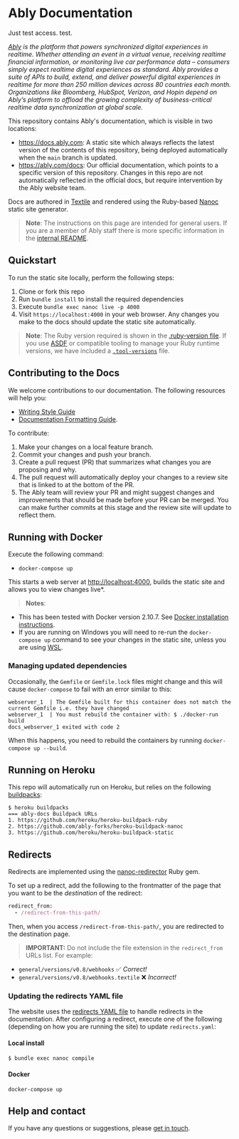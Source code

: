 # Ably Documentation

Just test access. test.

_[Ably](https://ably.com) is the platform that powers synchronized digital experiences in realtime. Whether attending an event in a virtual venue, receiving realtime financial information, or monitoring live car performance data – consumers simply expect realtime digital experiences as standard. Ably provides a suite of APIs to build, extend, and deliver powerful digital experiences in realtime for more than 250 million devices across 80 countries each month. Organizations like Bloomberg, HubSpot, Verizon, and Hopin depend on Ably’s platform to offload the growing complexity of business-critical realtime data synchronization at global scale._

This repository contains Ably's documentation, which is visible in two locations:

- <https://docs.ably.com>: A static site which always reflects the latest version of the contents of this repository, being deployed automatically when the `main` branch is updated.
- <https://ably.com/docs>: Our official documentation, which points to a specific version of this repository. Changes in this repo are not automatically reflected in the official docs, but require intervention by the Ably website team.

Docs are authored in [Textile](https://textile-lang.com/) and rendered using the Ruby-based [Nanoc](https://nanoc.ws/) static site generator.

> **Note**: The instructions on this page are intended for general users. If you are a member of Ably staff there is more specific information in the [internal README](README_INTERNAL.md).

## Quickstart

To run the static site locally, perform the following steps:

1. Clone or fork this repo
1. Run `bundle install` to install the required dependencies
1. Execute `bundle exec nanoc live -p 4000`
1. Visit `https://localhost:4000` in your web browser. Any changes you make to the docs should update the static site automatically.

> **Note**: The Ruby version required is shown in the [.ruby-version file](.ruby-version). If you use [ASDF](https://github.com/asdf-vm/asdf) or compatible tooling to manage your Ruby runtime versions, we have included a [`.tool-versions`](.tool-versions) file.

## Contributing to the Docs

We welcome contributions to our documentation. The following resources will help you:

- [Writing Style Guide](writing-style-guide.md)
- [Documentation Formatting Guide](/content/client-lib-development-guide/documentation-formatting-guide.textile).

To contribute:

1. Make your changes on a local feature branch.
1. Commit your changes and push your branch.
1. Create a pull request (PR) that summarizes what changes you are proposing and why.
1. The pull request will automatically deploy your changes to a review site that is linked to at the bottom of the PR.
1. The Ably team will review your PR and might suggest changes and improvements that should be made before your PR can be merged. You can make further commits at this stage and the review site will update to reflect them.

## Running with Docker

Execute the following command:

- `docker-compose up`

This starts a web server at <http://localhost:4000>, builds the static site and allows you to view changes live\*.

> **Notes**:

- This has been tested with Docker version 2.10.7. See [Docker installation instructions](https://docs.docker.com/get-docker/).
- If you are running on Windows you will need to re-run the `docker-compose up` command to see your changes in the static site, unless you are using [WSL](https://docs.microsoft.com/en-us/windows/wsl/install-win10).

### Managing updated dependencies

Occasionally, the `Gemfile` or `Gemfile.lock` files might change and this will cause `docker-compose` to fail with an error similar to this:

```
webserver_1  | The Gemfile built for this container does not match the current Gemfile i.e. they have changed
webserver_1  | You must rebuild the container with: $ ./docker-run build
docs_webserver_1 exited with code 2
```

When this happens, you need to rebuild the containers by running `docker-compose up --build`.

## Running on Heroku

This repo will automatically run on Heroku, but relies on the following [buildpacks](https://github.com/ably-forks/heroku-buildpack-nanoc):

    $ heroku buildpacks
    === ably-docs Buildpack URLs
    1. https://github.com/heroku/heroku-buildpack-ruby
    2. https://github.com/ably-forks/heroku-buildpack-nanoc
    3. https://github.com/heroku/heroku-buildpack-static

## Redirects

Redirects are implemented using the [nanoc-redirector](https://github.com/gjtorikian/nanoc-redirector) Ruby gem.

To set up a redirect, add the following to the frontmatter of the page that you want to be the _destination_ of the redirect:

```ruby
redirect_from:
  - /redirect-from-this-path/
```

Then, when you access `/redirect-from-this-path/`, you are redirected to the destination page.

> **IMPORTANT:** Do not include the file extension in the `redirect_from` URLs list. For example:

- `general/versions/v0.8/webhooks` ✅ _Correct!_
- `general/versions/v0.8/webhooks.textile` ❌ _Incorrect!_

### Updating the redirects YAML file

The website uses the [redirects YAML file](data/redirects.yaml) to handle redirects in the documentation. After configuring a redirect, execute one of the following (depending on how you are running the site) to update `redirects.yaml`:

#### Local install

```bash
$ bundle exec nanoc compile
```

#### Docker

```shell
docker-compose up
```

## Help and contact

If you have any questions or suggestions, please [get in touch](https://ably.com/contact).
